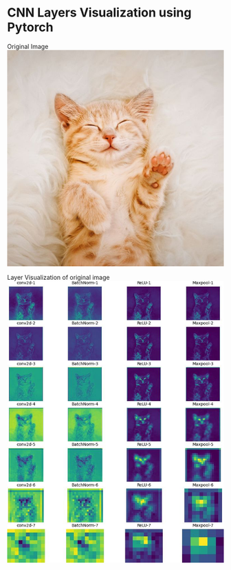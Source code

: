 # CNN Layers Visualization using Pytorch

Original Image
![Cat](cat.jpg)

Layer Visualization of original image
![CNN_Viz](feature_maps.jpg)
